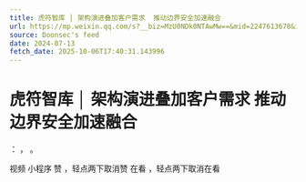 ```yaml
---
title: 虎符智库 │ 架构演进叠加客户需求  推动边界安全加速融合
url: https://mp.weixin.qq.com/s?__biz=MzU0NDk0NTAwMw==&mid=2247613678&idx=2&sn=38682d17d188f013f6869f08c0c47e34
source: Doonsec's feed
date: 2024-07-13
fetch_date: 2025-10-06T17:40:31.143996
---
```


# 虎符智库 │ 架构演进叠加客户需求  推动边界安全加速融合

：
，
。

视频
小程序
赞
，轻点两下取消赞
在看
，轻点两下取消在看
